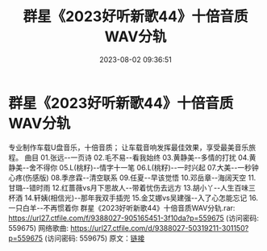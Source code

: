 ﻿---
title: 群星《2023好听新歌44》十倍音质WAV分轨
date: 2023-08-02 09:36:51
categories: WAV车载音乐、镜像
tags: 华语中文
---
# 群星《2023好听新歌44》十倍音质WAV分轨

专业制作车载U盘音乐，十倍音质；
让车载音响发挥最佳效果，享受最美音乐旅程。
曲目
01.张远--一页诗
02.毛不易--看我始终
03.黄静美--多情的打扰
04.黄静美--舍不得你
05.L(桃籽)--情字十一笔
06.L(桃籽)--一时兴起
07.大美--一秒钟心疼(伤感版)
08.季彦霖--清空联系
09.任夏--早该觉悟
10.邓岳章--海阔天空
11.甘璐--错时雨
12.红蔷薇vs月下思故人--带着忧伤去远方
13.胡小丫--人生百味三杯酒
14.轩姨(相信光)--那年我双手插兜
15.金艾娜vs吴建强--入了心怎能忘记
16.一只白羊--不再惯着你
群星《2023好听新歌44》十倍音质WAV分轨.rar: https://url27.ctfile.com/f/9388027-905165451-3f10da?p=559675
(访问密码: 559675)
网络歌曲: https://url27.ctfile.com/d/9388027-50319211-301150?p=559675
(访问密码: 559675)
原文：[链接](https://blog.sina.com.cn/s/blog_1647c7e76010312xw.html)